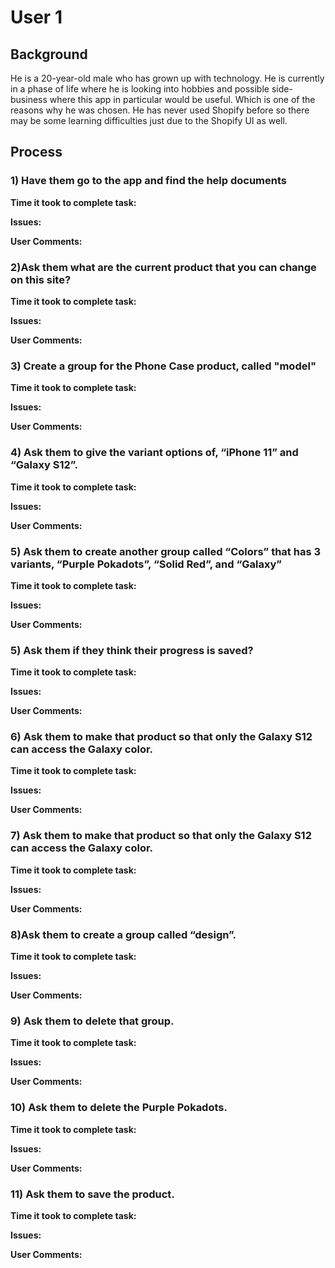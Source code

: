 # User 1

## Background
He is a 20-year-old male who has grown up with technology. He is currently in a phase of life where he is looking into hobbies and possible side-business where this app in particular would be useful. Which is one of the reasons why he was chosen. He has never used Shopify before so there may be some learning difficulties just due to the Shopify UI as well. 

## Process
### 1) Have them go to the app and find the help documents

**Time it took to complete task:**

**Issues:**



**User Comments:**
### 2)Ask them what are the current product that you can change on this site?
**Time it took to complete task:**


**Issues:**



**User Comments:**

### 3) Create a group for the Phone Case product, called "model"
**Time it took to complete task:**


**Issues:**



**User Comments:**
### 4) Ask them to give the variant options of, “iPhone 11” and “Galaxy S12”.
**Time it took to complete task:**


**Issues:**



**User Comments:**
### 5) Ask them to create another group called “Colors” that has 3 variants, “Purple Pokadots”, “Solid Red”, and “Galaxy”
**Time it took to complete task:**


**Issues:**



**User Comments:**

### 5) Ask them if they think their progress is saved?
**Time it took to complete task:**


**Issues:**


**User Comments:**

### 6) Ask them to make that product so that only the Galaxy S12 can access the Galaxy color.
**Time it took to complete task:**


**Issues:**



**User Comments:**

### 7) Ask them to make that product so that only the Galaxy S12 can access the Galaxy color.

**Time it took to complete task:**

**Issues:**



**User Comments:**

### 8)Ask them to create a group called “design”.

**Time it took to complete task:**

**Issues:**



**User Comments:**


### 9) Ask them to delete that group.


**Time it took to complete task:**

**Issues:**



**User Comments:**

### 10) Ask them to delete the Purple Pokadots.


**Time it took to complete task:**

**Issues:**



**User Comments:**
### 11) Ask them to save the product. 

**Time it took to complete task:**

**Issues:**



**User Comments:**

